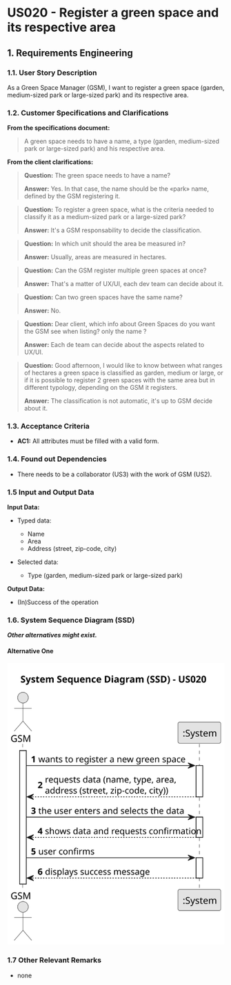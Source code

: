 # US020 - Register a green space and its respective area

## 1. Requirements Engineering

### 1.1. User Story Description

As a Green Space Manager (GSM), I want to register a green space (garden, medium-sized park or large-sized park) and its respective area.

### 1.2. Customer Specifications and Clarifications 

**From the specifications document:**

> A green space needs to have a name, a type (garden, medium-sized park or large-sized park) and his respective area.

**From the client clarifications:**

> **Question:** The green space needs to have a name?
> 
> **Answer:** Yes. In that case, the name should be the «park» name, defined by the GSM registering it.

> **Question:** To register a green space, what is the criteria needed to classify it as a medium-sized park or a large-sized park?
> 
> **Answer:** It's a GSM responsability to decide the classification.

> **Question:** In which unit should the area be measured in?
>
> **Answer:** Usually, areas are measured in hectares.

> **Question:** Can the GSM register multiple green spaces at once?
> 
> **Answer:** That's a matter of UX/UI, each dev team can decide about it.

> **Question:** Can two green spaces have the same name?
> 
> **Answer:** No.

> **Question:** Dear client, which info about Green Spaces do you want the GSM see when listing? only the name ?
> 
> **Answer:** Each de team can decide about the aspects related to UX/UI.

> **Question:** Good afternoon, I would like to know between what ranges of hectares a green space is classified as garden, medium or large, or if it is possible to register 2 green spaces with the same area but in different typology, depending on the GSM it registers.
> 
> **Answer:** The classification is not automatic, it's up to GSM decide about it.

### 1.3. Acceptance Criteria

* **AC1:** All attributes must be filled with a valid form.

### 1.4. Found out Dependencies

* There needs to be a collaborator (US3) with the work of GSM (US2).

### 1.5 Input and Output Data

**Input Data:**

* Typed data:
    * Name
    * Area
    * Address (street, zip-code, city)
	
* Selected data:
    * Type (garden, medium-sized park or large-sized park)

**Output Data:**

* (In)Success of the operation

### 1.6. System Sequence Diagram (SSD)

**_Other alternatives might exist._**

#### Alternative One

![System Sequence Diagram - Alternative One](svg/us020-system-sequence-diagram-alternative-one.svg)

### 1.7 Other Relevant Remarks

* none